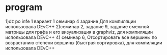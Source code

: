 # program
1)dz po infe
1 вариант
1 семинар
4 задание
Для компиляции использовала DEvC++ 
2)семинар 2, задание 9, задание смежной матрицы для графа и его визуализация в graphviz, для компиляции использовала DEvC++
4) семинар 6, Отсортировать все вершины по возрастанию степени вершины (быстрая сортировка), для компиляции использовала DEvC++
